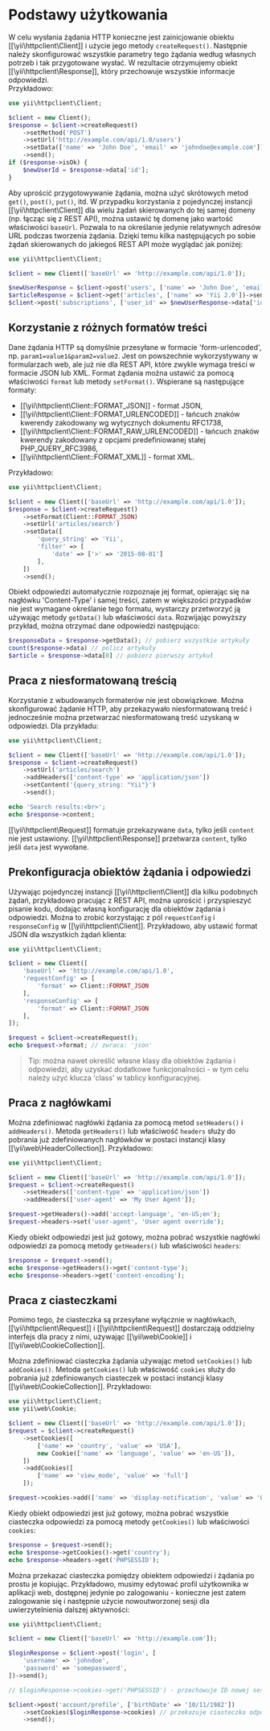 Podstawy użytkowania
====================

W celu wysłania żądania HTTP konieczne jest zainicjowanie obiektu [[\yii\httpclient\Client]] i użycie jego metody `createRequest()`. 
Następnie należy skonfigurować wszystkie parametry tego żądania według własnych potrzeb i tak przygotowane wysłać. 
W rezultacie otrzymujemy obiekt [[\yii\httpclient\Response]], który przechowuje wszystkie informacje odpowiedzi.  
Przykładowo:

```php
use yii\httpclient\Client;

$client = new Client();
$response = $client->createRequest()
    ->setMethod('POST')
    ->setUrl('http://example.com/api/1.0/users')
    ->setData(['name' => 'John Doe', 'email' => 'johndoe@example.com'])
    ->send();
if ($response->isOk) {
    $newUserId = $response->data['id'];
}
```

Aby uprościć przygotowywanie żądania, można użyć skrótowych metod `get()`, `post()`, `put()`, itd.
W przypadku korzystania z pojedynczej instancji [[\yii\httpclient\Client]] dla wielu żądań skierowanych do tej samej domeny 
(np. łącząc się z REST API), można ustawić tę domenę jako wartość właściwości `baseUrl`. Pozwala to na określanie jedynie 
relatywnych adresów URL podczas tworzenia żądania.
Dzięki temu kilka następujących po sobie żądań skierowanych do jakiegoś REST API może wyglądać jak poniżej:

```php
use yii\httpclient\Client;

$client = new Client(['baseUrl' => 'http://example.com/api/1.0']);

$newUserResponse = $client->post('users', ['name' => 'John Doe', 'email' => 'johndoe@example.com'])->send();
$articleResponse = $client->get('articles', ['name' => 'Yii 2.0'])->send();
$client->post('subscriptions', ['user_id' => $newUserResponse->data['id'], 'article_id' => $articleResponse->data['id']])->send();
```


## Korzystanie z różnych formatów treści

Dane żądania HTTP są domyślnie przesyłane w formacie 'form-urlencoded', np. `param1=value1&param2=value2`.
Jest on powszechnie wykorzystywany w formularzach web, ale już nie dla REST API, które zwykle wymaga treści w formacie 
JSON lub XML. Format żądania można ustawić za pomocą właściwości `format` lub metody `setFormat()`.
Wspierane są następujące formaty:

 - [[\yii\httpclient\Client::FORMAT_JSON]] - format JSON,
 - [[\yii\httpclient\Client::FORMAT_URLENCODED]] - łańcuch znaków kwerendy zakodowany wg wytycznych dokumentu RFC1738,
 - [[\yii\httpclient\Client::FORMAT_RAW_URLENCODED]] - łańcuch znaków kwerendy zakodowany z opcjami predefiniowanej stałej PHP_QUERY_RFC3986,
 - [[\yii\httpclient\Client::FORMAT_XML]] - format XML.

Przykładowo:

```php
use yii\httpclient\Client;

$client = new Client(['baseUrl' => 'http://example.com/api/1.0']);
$response = $client->createRequest()
    ->setFormat(Client::FORMAT_JSON)
    ->setUrl('articles/search')
    ->setData([
        'query_string' => 'Yii',
        'filter' => [
            'date' => ['>' => '2015-08-01']
        ],
    ])
    ->send();
```

Obiekt odpowiedzi automatycznie rozpoznaje jej format, opierając się na nagłówku 'Content-Type' i samej treści, zatem 
w większości przypadków nie jest wymagane określanie tego formatu, wystarczy przetworzyć ją używając metody `getData()`
lub właściwości `data`. Rozwijając powyższy przykład, można otrzymać dane odpowiedzi następująco:

```php
$responseData = $response->getData(); // pobierz wszystkie artykuły
count($response->data) // policz artykuły
$article = $response->data[0] // pobierz pierwszy artykuł
```


## Praca z niesformatowaną treścią

Korzystanie z wbudowanych formaterów nie jest obowiązkowe. Można skonfigurować żądanie HTTP, aby przekazywało 
niesformatowaną treść i jednocześnie można przetwarzać niesformatowaną treść uzyskaną w odpowiedzi. Dla przykładu:

```php
use yii\httpclient\Client;

$client = new Client(['baseUrl' => 'http://example.com/api/1.0']);
$response = $client->createRequest()
    ->setUrl('articles/search')
    ->addHeaders(['content-type' => 'application/json'])
    ->setContent('{query_string: "Yii"}')
    ->send();

echo 'Search results:<br>';
echo $response->content;
```

[[\yii\httpclient\Request]] formatuje przekazywane `data`, tylko jeśli `content` nie jest ustawiony.
[[\yii\httpclient\Response]] przetwarza `content`, tylko jeśli `data` jest wywołane.


## Prekonfiguracja obiektów żądania i odpowiedzi

Używając pojedynczej instancji [[\yii\httpclient\Client]] dla kilku podobnych żądań, przykładowo pracując z REST API, 
można uprościć i przyspieszyć pisanie kodu, dodając własną konfigurację dla obiektów żądania i odpowiedzi. Można to 
zrobić korzystając z pól `requestConfig` i `responseConfig` w [[\yii\httpclient\Client]].
Przykładowo, aby ustawić format JSON dla wszystkich żądań klienta:

```php
use yii\httpclient\Client;

$client = new Client([
    'baseUrl' => 'http://example.com/api/1.0',
    'requestConfig' => [
        'format' => Client::FORMAT_JSON
    ],
    'responseConfig' => [
        'format' => Client::FORMAT_JSON
    ],
]);

$request = $client->createRequest();
echo $request->format; // zwraca: 'json'
```

> Tip: można nawet określić własne klasy dla obiektów żądania i odpowiedzi, aby uzyskać dodatkowe funkcjonalności - 
  w tym celu należy użyć klucza 'class' w tablicy konfiguracyjnej.


## Praca z nagłówkami

Można zdefiniować nagłówki żądania za pomocą metod `setHeaders()` i `addHeaders()`.
Metoda `getHeaders()` lub właściwość `headers` służy do pobrania już zdefiniowanych nagłówków w postaci instancji klasy 
[[\yii\web\HeaderCollection]]. Przykładowo:

```php
use yii\httpclient\Client;

$client = new Client(['baseUrl' => 'http://example.com/api/1.0']);
$request = $client->createRequest()
    ->setHeaders(['content-type' => 'application/json'])
    ->addHeaders(['user-agent' => 'My User Agent']);

$request->getHeaders()->add('accept-language', 'en-US;en');
$request->headers->set('user-agent', 'User agent override');
```

Kiedy obiekt odpowiedzi jest już gotowy, można pobrać wszystkie nagłówki odpowiedzi za pomocą metody `getHeaders()` lub 
właściwości `headers`:

```php
$response = $request->send();
echo $response->getHeaders()->get('content-type');
echo $response->headers->get('content-encoding');
```


## Praca z ciasteczkami

Pomimo tego, że ciasteczka są przesyłane wyłącznie w nagłówkach, [[\yii\httpclient\Request]] i [[\yii\httpclient\Request]]
dostarczają oddzielny interfejs dla pracy z nimi, używając [[\yii\web\Cookie]] i [[\yii\web\CookieCollection]].

Można zdefiniować ciasteczka żądania używając metod `setCookies()` lub `addCookies()`.
Metoda `getCookies()` lub właściwość `cookies` służy do pobrania już zdefiniowanych ciasteczek w postaci instancji klasy 
[[\yii\web\CookieCollection]]. Przykładowo:

```php
use yii\httpclient\Client;
use yii\web\Cookie;

$client = new Client(['baseUrl' => 'http://example.com/api/1.0']);
$request = $client->createRequest()
    ->setCookies([
        ['name' => 'country', 'value' => 'USA'],
        new Cookie(['name' => 'language', 'value' => 'en-US']),
    ])
    ->addCookies([
        ['name' => 'view_mode', 'value' => 'full']
    ]);

$request->cookies->add(['name' => 'display-notification', 'value' => '0']);
```

Kiedy obiekt odpowiedzi jest już gotowy, można pobrać wszystkie ciasteczka odpowiedzi za pomocą metody `getCookies()` lub 
właściwości `cookies`:

```php
$response = $request->send();
echo $response->getCookies()->get('country');
echo $response->headers->get('PHPSESSID');
```

Można przekazać ciasteczka pomiędzy obiektem odpowiedzi i żądania po prostu je kopiując.
Przykładowo, musimy edytować profil użytkownika w aplikacji web, dostępnej jedynie po zalogowaniu - konieczne jest zatem 
zalogowanie się i następnie użycie nowoutworzonej sesji dla uwierzytelnienia dalszej aktywności:

```php
use yii\httpclient\Client;

$client = new Client(['baseUrl' => 'http://example.com']);

$loginResponse = $client->post('login', [
    'username' => 'johndoe',
    'password' => 'somepassword',
])->send();

// $loginResponse->cookies->get('PHPSESSID') - przechowuje ID nowej sesji

$client->post('account/profile', ['birthDate' => '10/11/1982'])
    ->setCookies($loginResponse->cookies) // przekazuje ciasteczka odpowiedzi do żądania
    ->send();
```
